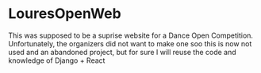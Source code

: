 # LouresOpenWeb
This was supposed to be a suprise website for a Dance Open Competition. Unfortunately, the organizers did not want to make one soo this is now not used and an abandoned project, but for sure I will reuse the code and knowledge of Django + React
